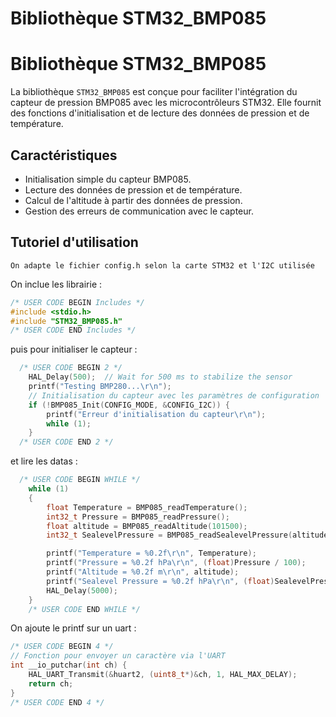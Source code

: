 # Bibliothèque STM32_BMP085

# Bibliothèque STM32_BMP085

La bibliothèque `STM32_BMP085` est conçue pour faciliter l'intégration du capteur de pression BMP085 avec les microcontrôleurs STM32. Elle fournit des fonctions d'initialisation et de lecture des données de pression et de température.

## Caractéristiques

- Initialisation simple du capteur BMP085.
- Lecture des données de pression et de température.
- Calcul de l'altitude à partir des données de pression.
- Gestion des erreurs de communication avec le capteur.

## Tutoriel d'utilisation

`On adapte le fichier config.h selon la carte STM32 et l'I2C utilisée`

On inclue les librairie :

```c
/* USER CODE BEGIN Includes */
#include <stdio.h>
#include "STM32_BMP085.h"
/* USER CODE END Includes */
```

puis pour initialiser le capteur :

```c
  /* USER CODE BEGIN 2 */
	HAL_Delay(500);  // Wait for 500 ms to stabilize the sensor
	printf("Testing BMP280...\r\n");
	// Initialisation du capteur avec les paramètres de configuration
	if (!BMP085_Init(CONFIG_MODE, &CONFIG_I2C)) {
		printf("Erreur d'initialisation du capteur\r\n");
		while (1);
	}
  /* USER CODE END 2 */
```

et lire les datas :

```c
  /* USER CODE BEGIN WHILE */
	while (1)
	{
		float Temperature = BMP085_readTemperature();
		int32_t Pressure = BMP085_readPressure();
		float altitude = BMP085_readAltitude(101500);
		int32_t SealevelPressure = BMP085_readSealevelPressure(altitude);

		printf("Temperature = %0.2f\r\n", Temperature);
		printf("Pressure = %0.2f hPa\r\n", (float)Pressure / 100);
		printf("Altitude = %0.2f m\r\n", altitude);
		printf("Sealevel Pressure = %0.2f hPa\r\n", (float)SealevelPressure / 100);
		HAL_Delay(5000);
	}
    /* USER CODE END WHILE */
```

On ajoute le printf sur un uart :

```c
/* USER CODE BEGIN 4 */
// Fonction pour envoyer un caractère via l'UART
int __io_putchar(int ch) {
    HAL_UART_Transmit(&huart2, (uint8_t*)&ch, 1, HAL_MAX_DELAY);
    return ch;
}
/* USER CODE END 4 */
```
